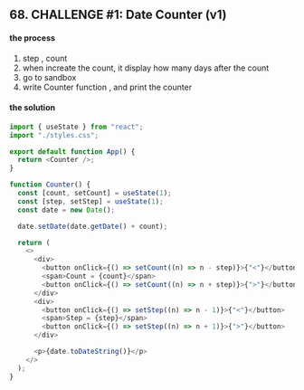 ## 68. CHALLENGE #1: Date Counter (v1)

#### the process

1. step , count
2. when increate the count, it display how many days after the count
3. go to sandbox
4. write Counter function , and print the counter

#### the solution

```javascript
import { useState } from "react";
import "./styles.css";

export default function App() {
  return <Counter />;
}

function Counter() {
  const [count, setCount] = useState(1);
  const [step, setStep] = useState(1);
  const date = new Date();

  date.setDate(date.getDate() + count);

  return (
    <>
      <div>
        <button onClick={() => setCount((n) => n - step)}>{"<"}</button>
        <span>Count = {count}</span>
        <button onClick={() => setCount((n) => n + step)}>{">"}</button>
      </div>
      <div>
        <button onClick={() => setStep((n) => n - 1)}>{"<"}</button>
        <span>Step = {step}</span>
        <button onClick={() => setStep((n) => n + 1)}>{">"}</button>
      </div>

      <p>{date.toDateString()}</p>
    </>
  );
}
```
